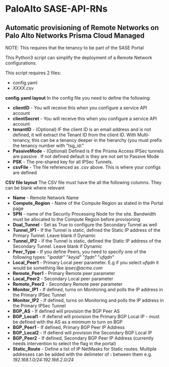 # PaloAlto SASE-API-RNs

## Automatic provisioning of Remote Networks on Palo Alto Networks Prisma Cloud Managed ##
NOTE: This requires that the tenancy to be part of the SASE Portal

This Python3 script can simplify the deployment of a Remote Network configurations.

This script requires 2 files: 
* config.yaml
* _XXXX_.csv
  
**config.yaml layout**
In the config file you need to define the following:
  * __clientID__ - You will receive this when you configure a service API account
  * __clientSecret__ - You will receive this when you configure a service API account
  * __tenantID__ - (Optional) IF the client ID is an email address and is not defined, it will extract the Tenant ID from the client ID. With Multi-tenancy, this can be a tenancy deeper in the hierarchy (you must prefix the tenancy number with "tsg_id:"
  * __PassiveMode__ - (Optional) Defined is if the Prisma Access IPSec tunnels are passive . If not defined default is they are not set to Passive Mode 
  * __PSK__ - The pre-shared key for all IPSec Tunnels. 
  * __csvFile__ - The file referenced as <XXXX>.csv above. This is where your configs are defined
  
**CSV file layout**
The CSV file must have the all the following columns. They can be blank where relevant
  * __Name__ - Remote Network Name
  * __Compute_Region__ - Name of the Compute Region as stated in the Portal page
  * __SPN__ - name of the Security Processing Node for the site. Bandwidth must be allocated to the Compute Region before provisoning
  * __Dual_Tunnel__ - Set as True to configure the Secondary Tunnel as well
  * __Tunnel_IP1__ - If the Tunnel is static, defined the Static IP address of the Primary Tunnel. Leave blank if Dynamic
  * __Tunnel_IP2__ - If the Tunnel is static, defined the Static IP address of the Secondary Tunnel. Leave blank if Dynamic
  * __Peer_Type__ - If you define Peers, you need to specify one of the following types: "_ipaddr_" "_keyid_" "_fqdn_" "_ufqdn_"
  * __Local_Peer1__ - Primary Local peer parameter. E.g if you select _ufqdn_ it would be something like _ipsec@acme.com_
  * __Remote_Peer1__ - Primary Remote peer parameter
  * __Local_Peer2__ - Secondary Local peer parameter
  * __Remote_Peer2__ - Secondary Remote peer parameter
  * __Monitor_IP1__ - If defined, turns on Monitoring and polls the IP address in the Primary IPSec Tunnel
  * __Monitor_IP2__ - If defined, turns on Monitoring and polls the IP address in the Primary IPSec Tunnel
  * __BGP_AS__ - If defined will provision the BGP Peer AS
  * __BGP_Local1__ - If defiend will provision the Primary BGP Local IP - must be defined with the AS as a minimum to turn on BGP
  * __BGP_Peer1__ - If defined, Primary BGP Peer IP Address
  * __BGP_Local2__ - If defiend will provision the Secondary BGP Local IP
  * __BGP_Peer2__ - If defined, Secondary BGP Peer IP Address (currently needs intervention to select the flag in the portal)
  * __Static_Route__ - Define a list of IP NetMasks for Static routes. Multiple addresses can be added with the delimeter of __:__ between them e.g. _192.168.1.0/24:192.168.2.0/24_
